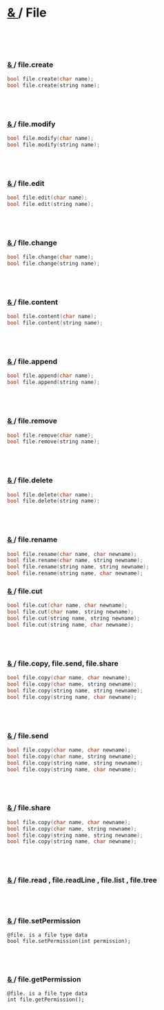 # [ & ](#) / File

<br>
<br>  
<br>

### [ & ](#) / file.create

```c
bool file.create(char name);
bool file.create(string name);
```

<br>
<br>

### [ & ](#) / file.modify

```c
bool file.modify(char name);
bool file.modify(string name);
```

<br>
<br>

### [ & ](#) / file.edit

```c
bool file.edit(char name);
bool file.edit(string name);
```

<br>
<br>

### [ & ](#) / file.change

```c
bool file.change(char name);
bool file.change(string name);
```

<br>
<br>

### [ & ](#) / file.content

```c
bool file.content(char name);
bool file.content(string name);
```

<br>
<br>

### [ & ](#) / file.append

```c
bool file.append(char name);
bool file.append(string name);
```

<br>
<br>

### [ & ](#) / file.remove

```c
bool file.remove(char name);
bool file.remove(string name);
```

<br>
<br>

### [ & ](#) /  file.delete

```c
bool file.delete(char name);
bool file.delete(string name);
```

<br>
<br>

### [ & ](#) / file.rename
```c
bool file.rename(char name, char newname);
bool file.rename(char name, string newname);
bool file.rename(string name, string newname);
bool file.rename(string name, char newname);
```

### [ & ](#) / file.cut
```c
bool file.cut(char name, char newname);
bool file.cut(char name, string newname);
bool file.cut(string name, string newname);
bool file.cut(string name, char newname);
```

<br>
<br>

### [ & ](#) / file.copy, file.send, file.share
```c
bool file.copy(char name, char newname);
bool file.copy(char name, string newname);
bool file.copy(string name, string newname);
bool file.copy(string name, char newname);
```

<br>
<br>

### [ & ](#) / file.send


```c
bool file.copy(char name, char newname);
bool file.copy(char name, string newname);
bool file.copy(string name, string newname);
bool file.copy(string name, char newname);
```

<br>
<br>

### [ & ](#) / file.share

```c
bool file.copy(char name, char newname);
bool file.copy(char name, string newname);
bool file.copy(string name, string newname);
bool file.copy(string name, char newname);
```

<br>  
<br>

### [ & ](#) /  file.read , file.readLine , file.list , file.tree

<br>
<br>

### [ & ](#) / file.setPermission

```
@file. is a file type data
bool file.setPermission(int permission);
```

<br>
<br>

### [ & ](#) / file.getPermission

```
@file. is a file type data
int file.getPermission();
```

<br>
<br>
